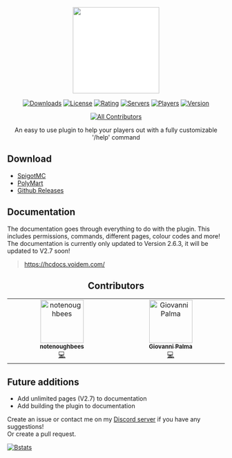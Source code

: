 <div align="center">
<img align="center" width="200" height="200" src="https://raw.githubusercontent.com/VoidemLIVE/readmeTest/main/helpcommandTransparent.png?token=GHSAT0AAAAAACJ4ZX3SLTKL6WNDSSDINZKEZNEM63A" style="background-color:white;">

[![Downloads](https://img.shields.io/spiget/downloads/102926)](https://www.spigotmc.org/resources/help-command-multiple-pages-hex-codes-1-18-1-20-4.102926/)
[![License](https://img.shields.io/github/license/VoidemLIVE/Help-Command-Plugin)](https://github.com/VoidemLIVE/Help-Command-Plugin)
[![Rating](https://img.shields.io/spiget/stars/102926)](https://www.spigotmc.org/resources/help-command-multiple-pages-hex-codes-1-18-1-20-4.102926/)
[![Servers](https://img.shields.io/bstats/servers/15592)](https://bstats.org/plugin/bukkit/Help%20Plugin/15592)
[![Players](https://img.shields.io/bstats/players/15592)](https://bstats.org/plugin/bukkit/Help%20Plugin/15592)
[![Version](https://img.shields.io/spiget/version/102926)](https://www.spigotmc.org/resources/help-command-multiple-pages-hex-codes-1-18-1-20-4.102926/)

<!-- ALL-CONTRIBUTORS-BADGE:START - Do not remove or modify this section -->
[![All Contributors](https://img.shields.io/badge/all_contributors-2-orange.svg?style=flat-square)](#contributors-)
<!-- ALL-CONTRIBUTORS-BADGE:END -->

<p>An easy to use plugin to help your players out with a fully customizable '/help' command</p>
</div>


## Download
+ [SpigotMC](https://www.spigotmc.org/resources/help-command.102926/)
+ [PolyMart](https://polymart.org/resource/help-command-1-18-1-20-2.5143#!)
+ [Github Releases](https://github.com/VoidemLIVE/Help-Command-Plugin/releases)

## Documentation
The documentation goes through everything to do with the plugin. This includes permissions, commands, different pages, colour codes and more! 
<br>
The documentation is currently only updated to Version 2.6.3, it will be updated to V2.7 soon!

> https://hcdocs.voidem.com/

<div align="center">
<h2>Contributors</h2>
<!-- ALL-CONTRIBUTORS-LIST:START - Do not remove or modify this section -->
<!-- prettier-ignore-start -->
<!-- markdownlint-disable -->
<table>
  <tbody>
    <tr>
      <td align="center" valign="top" width="14.28%"><a href="https://github.com/notenoughbees"><img src="https://avatars.githubusercontent.com/u/62003733?v=4?s=100" width="100px;" alt="notenoughbees"/><br /><sub><b>notenoughbees</b></sub></a><br /><a href="https://github.com/VoidemLIVE/Help-Command-Plugin/commits?author=notenoughbees" title="Code">💻</a></td>
      <td align="center" valign="top" width="14.28%"><a href="https://github.com/giopalma"><img src="https://avatars.githubusercontent.com/u/33783684?v=4?s=100" width="100px;" alt="Giovanni Palma"/><br /><sub><b>Giovanni Palma</b></sub></a><br /><a href="https://github.com/VoidemLIVE/Help-Command-Plugin/commits?author=giopalma" title="Code">💻</a></td>
    </tr>
  </tbody>
</table>

<!-- markdownlint-restore -->
<!-- prettier-ignore-end -->

<!-- ALL-CONTRIBUTORS-LIST:END -->
<!-- prettier-ignore-start -->
<!-- markdownlint-disable -->

<!-- markdownlint-restore -->
<!-- prettier-ignore-end -->

<!-- ALL-CONTRIBUTORS-LIST:END -->
</div>

## Future additions
- Add unlimited pages (V2.7) to documentation
- Add building the plugin to documentation

Create an issue or contact me on my [Discord server](https://support.voidem.com) if you have any suggestions!
<br>
Or create a pull request.

[![Bstats](https://bstats.org/signatures/bukkit/Help%20Plugin.svg)](https://bstats.org/plugin/bukkit/Help%20Plugin/15592)

